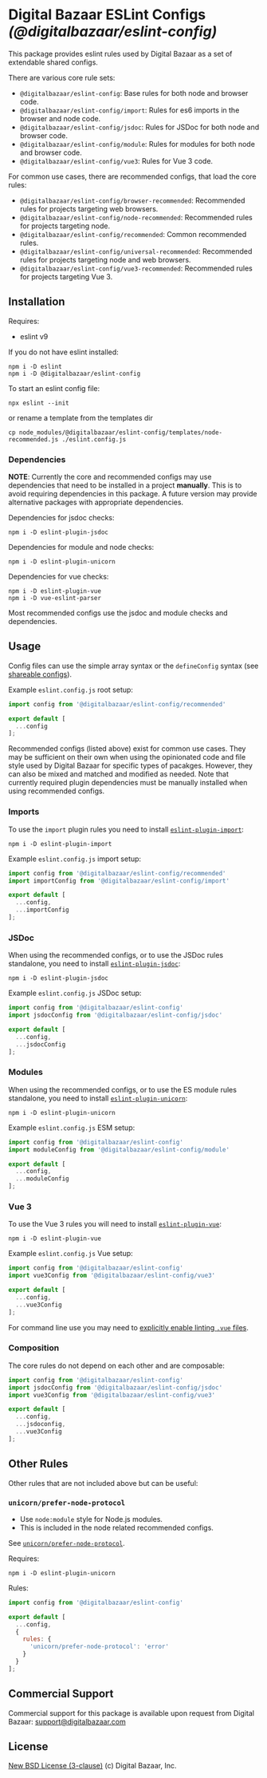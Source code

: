 # Digital Bazaar ESLint Configs _(@digitalbazaar/eslint-config)_

This package provides eslint rules used by Digital Bazaar as a set of extendable shared configs.

There are various core rule sets:
- `@digitalbazaar/eslint-config`: Base rules for both node and browser code.
- `@digitalbazaar/eslint-config/import`: Rules for es6 imports in the browser and node code.
- `@digitalbazaar/eslint-config/jsdoc`: Rules for JSDoc for both node and browser code.
- `@digitalbazaar/eslint-config/module`: Rules for modules for both node and browser code.
- `@digitalbazaar/eslint-config/vue3`: Rules for Vue 3 code.

For common use cases, there are recommended configs, that load the core rules:
- `@digitalbazaar/eslint-config/browser-recommended`: Recommended rules for projects targeting web browsers.
- `@digitalbazaar/eslint-config/node-recommended`: Recommended rules for projects targeting node.
- `@digitalbazaar/eslint-config/recommended`: Common recommended rules.
- `@digitalbazaar/eslint-config/universal-recommended`: Recommended rules for projects targeting node and web browsers.
- `@digitalbazaar/eslint-config/vue3-recommended`: Recommended rules for projects targeting Vue 3.

## Installation

Requires:
- eslint v9

If you do not have eslint installed:
```
npm i -D eslint
npm i -D @digitalbazaar/eslint-config
```

To start an eslint config file:
```
npx eslint --init
```
or rename a template from the templates dir
```
cp node_modules/@digitalbazaar/eslint-config/templates/node-recommended.js ./eslint.config.js
```

### Dependencies

**NOTE**: Currently the core and recommended configs may use dependencies that
need to be installed in a project **manually**. This is to avoid requiring
dependencies in this package. A future version may provide alternative packages
with appropriate dependencies.

Dependencies for jsdoc checks:
```
npm i -D eslint-plugin-jsdoc
```

Dependencies for module and node checks:
```
npm i -D eslint-plugin-unicorn
```

Dependencies for vue checks:
```
npm i -D eslint-plugin-vue
npm i -D vue-eslint-parser
```

Most recommended configs use the jsdoc and module checks and dependencies.

## Usage

Config files can use the simple array syntax or the `defineConfig` syntax
(see [shareable configs](https://eslint.org/docs/developer-guide/shareable-configs)).

Example `eslint.config.js` root setup:
```js
import config from '@digitalbazaar/eslint-config/recommended'

export default [
  ...config
];
```

Recommended configs (listed above) exist for common use cases. They may be
sufficient on their own when using the opinionated code and file style used by
Digital Bazaar for specific types of pacakges. However, they can also be mixed
and matched and modified as needed. Note that currently required plugin
dependencies must be manually installed when using recommended configs.

### Imports

To use the `import` plugin rules you need to install
[`eslint-plugin-import`](https://github.com/import-js/eslint-plugin-import):

```
npm i -D eslint-plugin-import
```

Example `eslint.config.js` import setup:
```js
import config from '@digitalbazaar/eslint-config/recommended'
import importConfig from '@digitalbazaar/eslint-config/import'

export default [
  ...config,
  ...importConfig
];
```

### JSDoc

When using the recommended configs, or to use the JSDoc rules standalone, you
need to install
[`eslint-plugin-jsdoc`](https://github.com/gajus/eslint-plugin-jsdoc):

```
npm i -D eslint-plugin-jsdoc
```

Example `eslint.config.js` JSDoc setup:
```js
import config from '@digitalbazaar/eslint-config'
import jsdocConfig from '@digitalbazaar/eslint-config/jsdoc'

export default [
  ...config,
  ...jsdocConfig
];
```

### Modules

When using the recommended configs, or to use the ES module rules standalone,
you need to install
[`eslint-plugin-unicorn`](https://github.com/sindresorhus/eslint-plugin-unicorn):
```
npm i -D eslint-plugin-unicorn
```

Example `eslint.config.js` ESM setup:
```js
import config from '@digitalbazaar/eslint-config'
import moduleConfig from '@digitalbazaar/eslint-config/module'

export default [
  ...config,
  ...moduleConfig
];
```

### Vue 3

To use the Vue 3 rules you will need to install [`eslint-plugin-vue`](https://eslint.vuejs.org/):
```
npm i -D eslint-plugin-vue
```

Example `eslint.config.js` Vue setup:
```js
import config from '@digitalbazaar/eslint-config'
import vue3Config from '@digitalbazaar/eslint-config/vue3'

export default [
  ...config,
  ...vue3Config
];
```

For command line use you may need to [explicitly enable linting `.vue`
files](https://eslint.vuejs.org/user-guide/#running-eslint-from-the-command-line).

### Composition

The core rules do not depend on each other and are composable:
```js
import config from '@digitalbazaar/eslint-config'
import jsdocConfig from '@digitalbazaar/eslint-config/jsdoc'
import vue3Config from '@digitalbazaar/eslint-config/vue3'

export default [
  ...config,
  ...jsdoconfig,
  ...vue3Config
];
```

## Other Rules

Other rules that are not included above but can be useful:

### `unicorn/prefer-node-protocol`

- Use `node:module` style for Node.js modules.
- This is included in the node related recommended configs.

See [`unicorn/prefer-node-protocol`](https://github.com/sindresorhus/eslint-plugin-unicorn/blob/main/docs/rules/prefer-node-protocol.md).

Requires:
```
npm i -D eslint-plugin-unicorn
```

Rules:
```js
import config from '@digitalbazaar/eslint-config'

export default [
  ...config,
  {
    rules: {
      'unicorn/prefer-node-protocol': 'error'
    }
  }
];
```

## Commercial Support

Commercial support for this package is available upon request from
Digital Bazaar: support@digitalbazaar.com

## License

[New BSD License (3-clause)](LICENSE) (c) Digital Bazaar, Inc.
